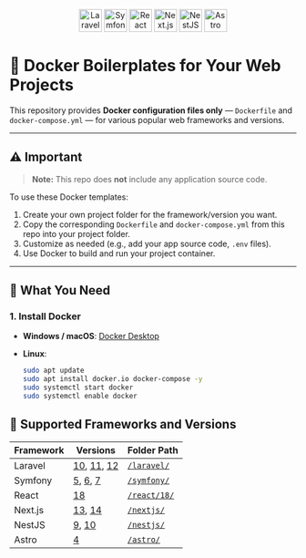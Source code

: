 <p align="center">
    <img src="https://cdn.simpleicons.org/laravel/FF2D20" alt="Laravel" width="40" />
    <img src="https://cdn.simpleicons.org/symfony/FFFFFF" alt="Symfony" width="40" />
    <img src="https://cdn.simpleicons.org/react/61DAFB" alt="React" width="40" />
    <img src="https://cdn.simpleicons.org/nextdotjs/FFFFFF" alt="Next.js" width="40" />
    <img src="https://cdn.simpleicons.org/nestjs/E0234E" alt="NestJS" width="40" />
    <img src="https://cdn.simpleicons.org/astro/FF5D01" alt="Astro" width="40" />
</p>

# 🚀 Docker Boilerplates for Your Web Projects

This repository provides **Docker configuration files only** — `Dockerfile` and `docker-compose.yml` — for various popular web frameworks and versions.

---

## ⚠️ Important

> **Note:** This repo does **not** include any application source code.

To use these Docker templates:

1. Create your own project folder for the framework/version you want.
2. Copy the corresponding `Dockerfile` and `docker-compose.yml` from this repo into your project folder.
3. Customize as needed (e.g., add your app source code, `.env` files).
4. Use Docker to build and run your project container.

---

## 🐳 What You Need

### 1. Install Docker

- **Windows / macOS**: [Docker Desktop](https://www.docker.com/products/docker-desktop)
- **Linux**:

  ```bash
  sudo apt update
  sudo apt install docker.io docker-compose -y
  sudo systemctl start docker
  sudo systemctl enable docker


## 📂 Supported Frameworks and Versions

| Framework | Versions | Folder Path |
|-----------|----------|-------------|
| Laravel   | [10](laravel/10), [11](laravel/11), [12](laravel/12) | [`/laravel/`](laravel) |
| Symfony   | [5](symfony/5), [6](symfony/6), [7](symfony/7) | [`/symfony/`](symfony) |
| React     | [18](react/18) | [`/react/18/`](react/18) |
| Next.js   | [13](nextjs/13), [14](nextjs/14) | [`/nextjs/`](nextjs) |
| NestJS    | [9](nestjs/9), [10](nestjs/10) | [`/nestjs/`](nestjs) |
| Astro     | [4](astro/4) | [`/astro/`](astro) |


